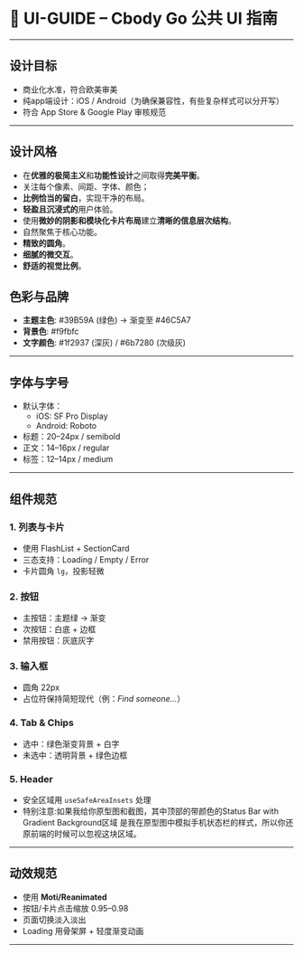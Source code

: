 # 📄 UI-GUIDE – Cbody Go 公共 UI 指南

---

## 设计目标
- 商业化水准，符合欧美审美
- 纯app端设计：iOS / Android（为确保兼容性，有些复杂样式可以分开写）
- 符合 App Store & Google Play 审核规范
---

## 设计风格
- 在**优雅的极简主义**和**功能性设计**之间取得**完美平衡**。
- 关注每个像素、间距、字体、颜色；
- **比例恰当的留白**，实现干净的布局。
- **轻盈且沉浸式的**用户体验。
- 使用**微妙的阴影和模块化卡片布局**建立**清晰的信息层次结构**。
- 自然聚焦于核心功能。
- **精致的圆角**。
- **细腻的微交互**。
- **舒适的视觉比例**。

## 色彩与品牌
- **主题主色**: #39B59A (绿色) → 渐变至 #46C5A7  
- **背景色**: #f9fbfc  
- **文字颜色**: #1f2937 (深灰) / #6b7280 (次级灰)  

---

## 字体与字号
- 默认字体：
  - iOS: SF Pro Display  
  - Android: Roboto  
- 标题：20–24px / semibold  
- 正文：14–16px / regular  
- 标签：12–14px / medium  

---

## 组件规范
### 1. 列表与卡片
- 使用 FlashList + SectionCard  
- 三态支持：Loading / Empty / Error  
- 卡片圆角 `lg`，投影轻微

### 2. 按钮
- 主按钮：主题绿 → 渐变
- 次按钮：白底 + 边框
- 禁用按钮：灰底灰字

### 3. 输入框
- 圆角 22px  
- 占位符保持简短现代（例：*Find someone…*）

### 4. Tab & Chips
- 选中：绿色渐变背景 + 白字  
- 未选中：透明背景 + 绿色边框  

### 5. Header
- 安全区域用 `useSafeAreaInsets` 处理  
- 特别注意:如果我给你原型图和截图，其中顶部的带颜色的Status Bar with Gradient Background区域 是我在原型图中模拟手机状态栏的样式，所以你还原前端的时候可以忽视这块区域。
---

## 动效规范
- 使用 **Moti/Reanimated**  
- 按钮/卡片点击缩放 0.95–0.98  
- 页面切换淡入淡出  
- Loading 用骨架屏 + 轻度渐变动画  

---